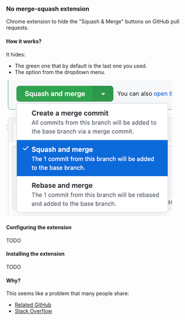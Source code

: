 ### No merge-squash extension

Chrome extension to hide the "Squash & Merge" buttons on GitHub pull requests.

#### How it works?
It hides:
* The green one that by default is the last one you used.
* The option from the dropdown menu.

![img.png](static/squash-and-merge-example.png)

#### Configuring the extension

TODO

#### Installing the extension

TODO

#### Why?
This seems like a problem that many people share:
* [Related GitHub](https://github.com/community/community/discussions/10809)
* [Stack Overflow](https://stackoverflow.com/questions/65898390/is-there-a-way-to-disable-squash-and-merge-for-certain-branches-in-github)
